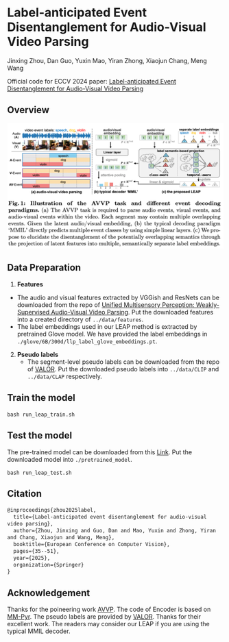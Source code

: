 # Label-anticipated Event Disentanglement for Audio-Visual Video Parsing
Jinxing Zhou, Dan Guo, Yuxin Mao, Yiran Zhong, Xiaojun Chang, Meng Wang

Official code for ECCV 2024 paper: [Label-anticipated Event Disentanglement for Audio-Visual Video Parsing](https://www.ecva.net/papers/eccv_2024/papers_ECCV/papers/01492.pdf)

## Overview

![image-20241117120242932](./img/task_method_overview.png)

## Data Preparation

1. **Features**  
  - The audio and visual features extracted by VGGish and ResNets can be downloaded from the repo of [Unified Multisensory Perception: Weakly-Supervised Audio-Visual Video Parsing](https://github.com/YapengTian/AVVP-ECCV20). Put the downloaded features into a created directory of ``../data/features``.
  - The label embeddings used in our LEAP method is extracted by pretrained Glove model. We have provided the label embeddings in ``./glove/6B/300d/llp_label_glove_embeddings.pt``. 
2. **Pseudo labels** 
   - The segment-level pseudo labels can be downloaded from the repo of [VALOR](https://github.com/Franklin905/VALOR). Put the downloaded pseudo labels into ``../data/CLIP`` and ``../data/CLAP`` respectively.


## Train the model


```script
bash run_leap_train.sh
```


## Test the model
The pre-trained model can be downloaded from this [Link](https://drive.google.com/file/d/1u2RtsCgS0iafyPB3RRO6h-hrG54_EzLO/view?usp=sharing). Put the downloaded model into ``./pretrained_model``.
```script
bash run_leap_test.sh
```
## Citation
```script
@inproceedings{zhou2025label,
  title={Label-anticipated event disentanglement for audio-visual video parsing},
  author={Zhou, Jinxing and Guo, Dan and Mao, Yuxin and Zhong, Yiran and Chang, Xiaojun and Wang, Meng},
  booktitle={European Conference on Computer Vision},
  pages={35--51},
  year={2025},
  organization={Springer}
}
```

## Acknowledgement
Thanks for the poineering work [AVVP](https://github.com/YapengTian/AVVP-ECCV20). The code of Encoder is based on [MM-Pyr](https://github.com/JustinYuu/MM_Pyramid). The pseudo labels are provided by [VALOR](https://github.com/Franklin905/VALOR). Thanks for their excellent work. The readers may consider our LEAP if you are using the typical MMIL decoder.
